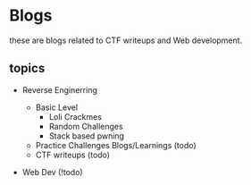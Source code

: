 # Blogs
these are blogs related to CTF writeups and Web development.


## topics 
- Reverse  Enginerring
   - Basic Level
     - Loli Crackmes
     - Random Challenges
     - Stack based pwning
   - Practice Challenges Blogs/Learnings (todo)
   - CTF writeups (todo)

- Web Dev (!todo)
